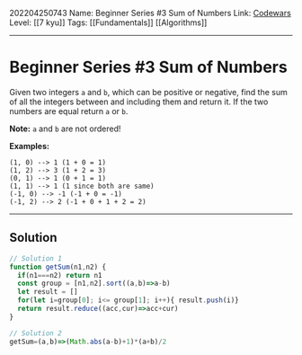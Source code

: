 202204250743
Name: Beginner Series #3 Sum of Numbers
Link: [Codewars](https://www.codewars.com/kata/55f2b110f61eb01779000053)
Level: [[7 kyu]]
Tags: [[Fundamentals]] [[Algorithms]]

---

# Beginner Series #3 Sum of Numbers

Given two integers `a` and `b`, which can be positive or negative, find the sum of all the integers between and including them and return it. If the two numbers are equal return `a` or `b`.

**Note:** `a` and `b` are not ordered!

**Examples:**

```
(1, 0) --> 1 (1 + 0 = 1)
(1, 2) --> 3 (1 + 2 = 3)
(0, 1) --> 1 (0 + 1 = 1)
(1, 1) --> 1 (1 since both are same)
(-1, 0) --> -1 (-1 + 0 = -1)
(-1, 2) --> 2 (-1 + 0 + 1 + 2 = 2)
```

---

## Solution

``` javascript
// Solution 1
function getSum(n1,n2) {
  if(n1===n2) return n1
  const group = [n1,n2].sort((a,b)=>a-b)
  let result = []
  for(let i=group[0]; i<= group[1]; i++){ result.push(i)}  
  return result.reduce((acc,cur)=>acc+cur)
}

// Solution 2
getSum=(a,b)=>(Math.abs(a-b)+1)*(a+b)/2
```